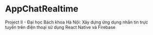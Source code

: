 # AppChatRealtime
Project II - Đại học Bách khoa Hà Nội: Xây dựng ứng dụng nhắn tin trực tuyến trên điện thoại sử dụng React Native và Firebase
